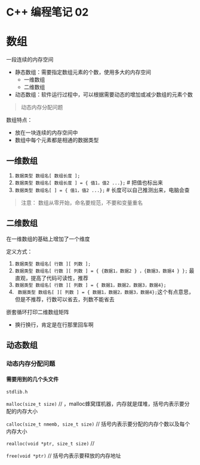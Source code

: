 # C++ 编程笔记 02

# 数组

一段连续的内存空间

- 静态数组：需要指定数组元素的个数，使用多大的内存空间
  - 一维数组
  - 二维数组
- 动态数组：软件运行过程中，可以根据需要动态的增加或减少数组的元素个数
> 动态内存分配问题

数组特点：
- 放在一块连续的内存空间中
- 数组中每个元素都是相通的数据类型

## 一维数组

1. `数据类型 数组名[ 数组长度 ];`
2. `数据类型 数组名[ 数组长度 ] = { 值1，值2 ...};` # 把值也标出来
3. `数据类型 数组名[ ] = { 值1，值2 ...};` # 长度可以自己推测出来，电脑会查

> 注意： 数组从零开始，命名要规范，不要和变量重名

## 二维数组

在一维数组的基础上增加了一个维度

定义方式：

1. `数据类型 数组名[ 行数 ][ 列数 ];`
2. `数据类型 数组名[ 行数 ][ 列数 ] = { {数据1，数据2 } ，{数据3，数据4 } };` 最直观，提高了代码可读性，推荐
3. `数据类型 数组名[ 行数 ][ 列数 ] = { 数据1，数据2，数据3，数据4};`
4. ` 数据类型 数组名[ ][ 列数 ] = { 数据1，数据2，数据3，数据4};`这个有点意思，但是不推荐，行数可以省去，列数不能省去






嵌套循环打印二维数组矩阵
- 换行换行，肯定是在行那里回车啊

## 动态数组

### 动态内存分配问题

#### 需要用到的几个头文件




`stdlib.h`

`malloc(size_t size)` // ，malloc蜂窝煤机器，内存就是煤堆，括号内表示要分配的内存大小

`calloc(size_t nmemb, size_t size)` // 括号内表示要分配的内存个数以及每个内存大小

`realloc(void *ptr, size_t size)` //

`free(void *ptr)` // 括号内表示要释放的内存地址

